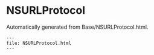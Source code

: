 
# NSURLProtocol

Automatically generated from Base/NSURLProtocol.html.

``` {raw} html
---
file: NSURLProtocol.html
---
```
